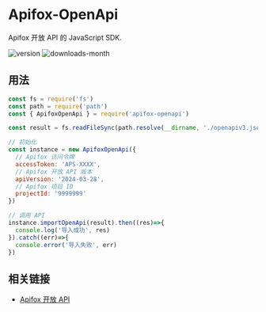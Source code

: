 # Apifox-OpenApi

Apifox 开放 API 的 JavaScript SDK.

![version](https://img.shields.io/npm/v/apifox-openapi) ![downloads-month](https://img.shields.io/npm/dm/apifox-openapi)

## 用法

```js
const fs = require('fs')
const path = require('path')
const { ApifoxOpenApi } = require('apifox-openapi')

const result = fs.readFileSync(path.resolve(__dirname, './openapiv3.json')).toString()

// 初始化
const instance = new ApifoxOpenApi({ 
  // Apifox 访问令牌
  accessToken: 'APS-XXXX',
  // Apifox 开放 API 版本
  apiVersion: '2024-03-28',
  // Apifox 项目 ID
  projectId: '9999999'
})

// 调用 API
instance.importOpenApi(result).then((res)=>{
  console.log('导入成功', res)
}).catch((err)=>{
  console.error('导入失败', err)
})
```

## 相关链接

- [Apifox 开放 API](https://apifox-openapi.apifox.cn/doc-4296592)
